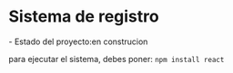<h1>Sistema de registro</h1>
- Estado del proyecto:en construcion 

para ejecutar el sistema, debes poner:
 ```npm install react```
